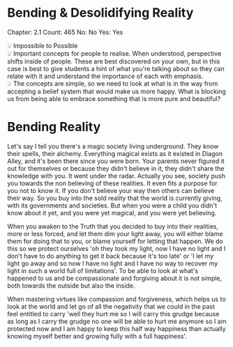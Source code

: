 # Bending & Desolidifying Reality

Chapter: 2.1
Count: 465
No: No
Yes: Yes

<aside>
💡 Impossible to Possible

</aside>

<aside>
💡 Important concepts for people to realise. When understood, perspective shifts inside of people. These are best discovered on your own, but in this case is best to give students a hint of what you're talking about so they can relate with it and understand the importance of each with emphasis.

</aside>

<aside>
💡 The concepts are simple, so we need to look at what is in the way from accepting a belief system that would make us more happy. What is blocking us from being able to embrace something that is more pure and beautiful?

</aside>

# Bending Reality

Let's say I tell you there's a magic society living underground. They know their spells, their alchemy. Everything magical exists as it existed in Diagon Alley, and it's been there since you were born. Your parents never figured it out for themselves or because they didn't believe in it, they didn't share the knowledge with you. It went under the radar. Actually you see, society push you towards the non believing of these realities. It even fits a purpose for you not to know it. If you don't believe your way then others can believe their way. So you buy into the sold reality that the world is currently giving, with its governments and societies. But when you were a child you didn't know about it yet, and you were yet magical, and you were yet believing.

When you awaken to the Truth that you decided to buy into their realities, more or less forced, and let them dim your light away, you will either blame them for doing that to you, or blame yourself for letting that happen. We do this so we protect ourselves 'oh they took my light, now I have no light and I don't have to do anything to get it back because it's too late' or 'I let my light go away and so now I have no light and I have no way to recover my light in such a world full of limitations'. To be able to look at what's happened to us and be compassionate and forgiving about it is not simple, both towards the outside but also the inside.

When mastering virtues like compassion and forgiveness, which helps us to look at the world and let go of all the negativity that we could in the past feel entitled to carry 'well they hurt me so I will carry this grudge because as long as I carry the grudge no one will be able to hurt me anymore so I am protected now and I am happy to keep this half way happiness than actually knowing myself better and growing fully with a full happiness'.